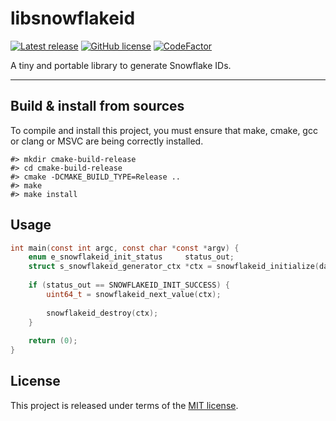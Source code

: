 # libsnowflakeid

[![Latest release](https://img.shields.io/badge/latest_release-1.0.0-orange.svg)](https://github.com/thibaultmeyer/libsnowflakeid/releases)
[![GitHub license](https://img.shields.io/badge/license-MIT-blue.svg)](https://github.com/thibaultmeyer/libsnowflakeid/blob/master/LICENSE)
[![CodeFactor](https://www.codefactor.io/repository/github/thibaultmeyer/libsnowflakeid/badge)](https://www.codefactor.io/repository/github/thibaultmeyer/libsnowflakeid)

A tiny and portable library to generate Snowflake IDs.
*****

## Build & install from sources
To compile and install this project, you must ensure that make, cmake, gcc or
clang or MSVC are being correctly installed.

    #> mkdir cmake-build-release
    #> cd cmake-build-release
    #> cmake -DCMAKE_BUILD_TYPE=Release ..
    #> make
    #> make install


## Usage
```c
int main(const int argc, const char *const *argv) {
    enum e_snowflakeid_init_status     status_out;
    struct s_snowflakeid_generator_ctx *ctx = snowflakeid_initialize(datacenter_id, worker_id, &status_out);
    
    if (status_out == SNOWFLAKEID_INIT_SUCCESS) {
        uint64_t = snowflakeid_next_value(ctx);
        
        snowflakeid_destroy(ctx);
    }
    
    return (0);
}
```


## License
This project is released under terms of the [MIT license](https://github.com/thibaultmeyer/libsnowflakeid/blob/master/LICENSE).
